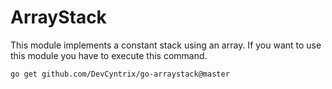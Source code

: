 # ArrayStack

This module implements a constant stack using an array. If you want to use this module you have to execute this command.

```bash
go get github.com/DevCyntrix/go-arraystack@master
```
